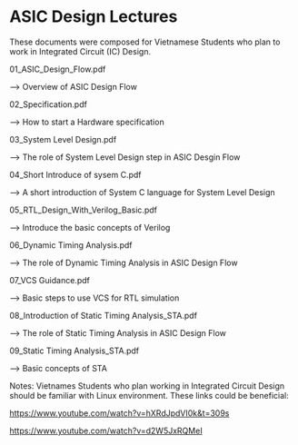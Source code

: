 # ASIC Design Lectures
These documents were composed for Vietnamese Students who plan to work in Integrated Circuit (IC) Design. 

01_ASIC_Design_Flow.pdf	

  --> Overview of ASIC Design Flow

02_Specification.pdf	

  --> How to start a Hardware specification 

03_System Level Design.pdf	

  --> The role of System Level Design step in ASIC Desgin Flow

04_Short Introduce of sysem C.pdf	

  --> A short introduction of System C language for System Level Design

05_RTL_Design_With_Verilog_Basic.pdf	

  --> Introduce the basic concepts of Verilog 

06_Dynamic Timing Analysis.pdf	

  --> The role of Dynamic Timing Analysis in ASIC Design Flow

07_VCS Guidance.pdf	

  --> Basic steps to use VCS for RTL simulation

08_Introduction of Static Timing Analysis_STA.pdf	

  --> The role of Static Timing Analysis in ASIC Design Flow

09_Static Timing Analysis_STA.pdf	

  --> Basic concepts of STA

Notes:
Vietnames Students who plan working in Integrated Circuit Design should be familiar with Linux environment.
These links could be beneficial:

https://www.youtube.com/watch?v=hXRdJpdVI0k&t=309s

https://www.youtube.com/watch?v=d2W5JxRQMeI
